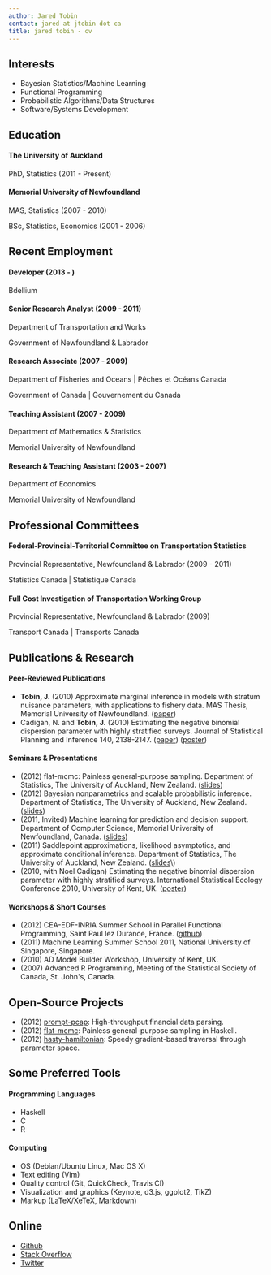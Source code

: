 ```yaml
---
author: Jared Tobin
contact: jared at jtobin dot ca
title: jared tobin - cv
---
```


Interests
---------

*   Bayesian Statistics/Machine Learning
*   Functional Programming
*   Probabilistic Algorithms/Data Structures
*   Software/Systems Development

Education
---------

#### The University of Auckland
PhD, Statistics (2011 - Present)

#### Memorial University of Newfoundland
MAS, Statistics (2007 - 2010)

BSc, Statistics, Economics (2001 - 2006)

Recent Employment 
-----------------

#### Developer (2013 - )
Bdellium 

#### Senior Research Analyst (2009 - 2011)
Department of Transportation and Works

Government of Newfoundland & Labrador

#### Research Associate (2007 - 2009)
Department of Fisheries and Oceans | Pêches et Océans Canada

Government of Canada | Gouvernement du Canada

#### Teaching Assistant (2007 - 2009)
Department of Mathematics & Statistics

Memorial University of Newfoundland

#### Research & Teaching Assistant (2003 - 2007)
Department of Economics

Memorial University of Newfoundland

Professional Committees
-----------------------

#### Federal-Provincial-Territorial Committee on Transportation Statistics
Provincial Representative, Newfoundland & Labrador (2009 - 2011)

Statistics Canada | Statistique Canada

#### Full Cost Investigation of Transportation Working Group
Provincial Representative, Newfoundland & Labrador (2009)

Transport Canada | Transports Canada

Publications & Research
-----------------------

#### Peer-Reviewed Publications

*   **Tobin, J.** (2010) Approximate marginal inference in models with stratum nuisance parameters, with applications to fishery data. MAS Thesis, Memorial University of Newfoundland. \([paper](http://jtobin.ca/portfolio/jTobin_MAS_thesis.pdf)\)
*   Cadigan, N. and **Tobin, J.** (2010) Estimating the negative binomial dispersion parameter with highly stratified surveys. Journal of Statistical Planning and Inference 140, 2138-2147. \([paper](http://www.sciencedirect.com/science/article/pii/S037837581000087X)\) \([poster](http://jtobin.ca/portfolio/isec2010_poster.pdf)\)

#### Seminars & Presentations

*   \(2012\) flat-mcmc: Painless general-purpose sampling. Department of Statistics, The University of Auckland, New Zealand. \([slides](http://jtobin.ca/portfolio/talk_aucklandDec2012.pdf)\)
*   \(2012\) Bayesian nonparametrics and scalable probabilistic inference. Department of Statistics, The University of Auckland, New Zealand. \([slides](http://jtobin.ca/portfolio/talk_aucklandApr2012.pdf)\)
*   \(2011, Invited\) Machine learning for prediction and decision support. Department of Computer Science, Memorial University of Newfoundland, Canada. \([slides](http://jtobin.ca/portfolio/talk_munApr2011.pdf)\)
*   \(2011\) Saddlepoint approximations, likelihood asymptotics, and approximate conditional inference. Department of Statistics, The University of Auckland, New Zealand. \([slides](http://jtobin.ca/portfolio/talk_aucklandFeb2011_slides_handout.pdf")\)
*   \(2010, with Noel Cadigan\) Estimating the negative binomial dispersion parameter with highly stratified surveys. International Statistical Ecology Conference 2010, University of Kent, UK. \([poster](http://jtobin.ca/portfolio/isec2010_poster.pdf)\)

#### Workshops & Short Courses

*   \(2012\) CEA-EDF-INRIA Summer School in Parallel Functional Programming, Saint Paul lez Durance, France. \([github](http://github.com/jtobin/cea-edf-inria-summerschool)\)
*   \(2011\) Machine Learning Summer School 2011, National University of Singapore, Singapore.
*   \(2010\) AD Model Builder Workshop, University of Kent, UK.
*   \(2007\) Advanced R Programming, Meeting of the Statistical Society of Canada, St. John's, Canada.

Open-Source Projects
--------------------

*   \(2012\) [prompt-pcap](http://jtobin.github.com/prompt-pcap): High-throughput financial data parsing.
*   \(2012\) [flat-mcmc](http://jtobin.github.com/flat-mcmc): Painless general-purpose sampling in Haskell.
*   \(2012\) [hasty-hamiltonian](http://github.com/jtobin/hasty-hamiltonian): Speedy gradient-based traversal through parameter space.

Some Preferred Tools
--------------------

#### Programming Languages

*   Haskell
*   C
*   R

#### Computing

*   OS (Debian/Ubuntu Linux, Mac OS X)
*   Text editing (Vim)
*   Quality control (Git, QuickCheck, Travis CI) 
*   Visualization and graphics (Keynote, d3.js, ggplot2, TikZ)
*   Markup (LaTeX/XeTeX, Markdown)

Online
------

*   [Github](http://github.com/jtobin)
*   [Stack Overflow](http://stackoverflow.com/users/1193741/jtobin)
*   [Twitter](http://twitter.com/jaredtobin)
